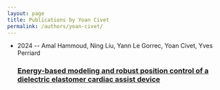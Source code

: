 ```yaml
---
layout: page
title: Publications by Yoan Civet
permalink: /authors/yoan-civet/
---
```


<ul class="post-list">
<li><span class='post-meta'>2024 -- Amal Hammoud, Ning Liu, Yann Le Gorrec, Yoan Civet, Yves Perriard</span><h3><a class='post-link' href='../../energy-based-modeling-and-robust-position-control-of-a-dielectric-elastomer-cardiac-assist-device'>Energy-based modeling and robust position control of a dielectric elastomer cardiac assist device</a></h3></li>

</ul>
